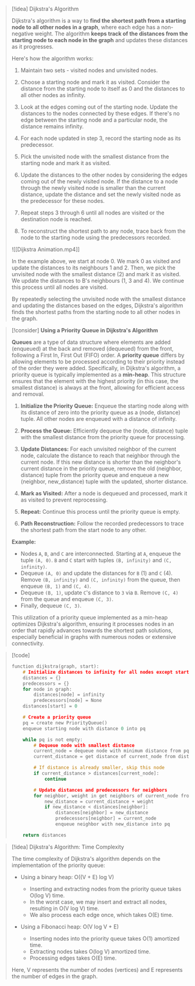 

> [!idea] Dijkstra's Algorithm
>
> Dijkstra's algorithm is a way to **find the shortest path from a starting node to all other nodes in a graph**, where each edge has a non-negative weight. The algorithm **keeps track of the distances from the starting node to each node in the graph** and updates these distances as it progresses.
>
> Here's how the algorithm works:
> 1. Maintain two sets - visited nodes and unvisited nodes.
>
> 2. Choose a starting node and mark it as visited. Consider the distance from the starting node to itself as 0 and the distances to all other nodes as infinity.
>
> 3. Look at the edges coming out of the starting node. Update the distances to the nodes connected by these edges. If there's no edge between the starting node and a particular node, the distance remains infinity.
>
> 4. For each node updated in step 3, record the starting node as its predecessor.
>
> 5. Pick the unvisited node with the smallest distance from the starting node and mark it as visited.
>
> 6. Update the distances to the other nodes by considering the edges coming out of the newly visited node. If the distance to a node through the newly visited node is smaller than the current distance, update the distance and set the newly visited node as the predecessor for these nodes.
>
> 7. Repeat steps 3 through 6 until all nodes are visited or the destination node is reached.
>
> 8. To reconstruct the shortest path to any node, trace back from the node to the starting node using the predecessors recorded.
>
> ![[Dijkstra Animation.mp4]]
>
> In the example above, we start at node 0. We mark 0 as visited and update the distances to its neighbours 1 and 2. Then, we pick the unvisited node with the smallest distance (2) and mark it as visited. We update the distances to B's neighbours (1, 3 and 4). We continue this process until all nodes are visited.
>
> By repeatedly selecting the unvisited node with the smallest distance and updating the distances based on the edges, Dijkstra's algorithm finds the shortest paths from the starting node to all other nodes in the graph.

> [!consider] **Using a Priority Queue in Dijkstra's Algorithm**
>
> **Queues** are a type of data structure where elements are added (enqueued) at the back and removed (dequeued) from the front, following a First In, First Out (FIFO) order. A **priority queue** differs by allowing elements to be processed according to their priority instead of the order they were added. Specifically, in Dijkstra's algorithm, a priority queue is typically implemented as a **min-heap**. This structure ensures that the element with the highest priority (in this case, the smallest distance) is always at the front, allowing for efficient access and removal.
>
> 1. **Initialize the Priority Queue:** Enqueue the starting node along with its distance of zero into the priority queue as a (node, distance) tuple. All other nodes are enqueued with a distance of infinity.
>
> 2. **Process the Queue:** Efficiently dequeue the (node, distance) tuple with the smallest distance from the priority queue for processing.
>
> 3. **Update Distances:** For each unvisited neighbor of the current node, calculate the distance to reach that neighbor through the current node. If this new distance is shorter than the neighbor's current distance in the priority queue, remove the old (neighbor, distance) tuple from the priority queue and enqueue a new (neighbor, new_distance) tuple with the updated, shorter distance.
>
> 4. **Mark as Visited:** After a node is dequeued and processed, mark it as visited to prevent reprocessing.
>
> 5. **Repeat:** Continue this process until the priority queue is empty.
>
> 6. **Path Reconstruction:** Follow the recorded predecessors to trace the shortest path from the start node to any other.
>
> **Example:**
> - Nodes `A`, `B`, and `C` are interconnected. Starting at `A`, enqueue the tuple `(A, 0)`. `B` and `C` start with tuples `(B, infinity)` and `(C, infinity)`.
> - Dequeue `(A, 0)` and update the distances for `B` (1) and `C` (4). Remove `(B, infinity)` and `(C, infinity)` from the queue, then enqueue `(B, 1)` and `(C, 4)`.
> - Dequeue `(B, 1)`, update `C`'s distance to `3` via `B`. Remove `(C, 4)` from the queue and enqueue `(C, 3)`.
> - Finally, dequeue `(C, 3)`.
>
> This utilization of a priority queue implemented as a min-heap optimizes Dijkstra's algorithm, ensuring it processes nodes in an order that rapidly advances towards the shortest path solutions, especially beneficial in graphs with numerous nodes or extensive connectivity.


> [!code]
> ```c
> function dijkstra(graph, start):
>     # Initialize distances to infinity for all nodes except start
>     distances = {}
>     predecessors = {}
>     for node in graph:
>         distances[node] = infinity
>         predecessors[node] = None
>     distances[start] = 0
>
>     # Create a priority queue
>     pq = create new PriorityQueue()
>     enqueue starting node with distance 0 into pq
>
>     while pq is not empty:
>         # Dequeue node with smallest distance
>         current_node = dequeue node with minimum distance from pq
>         current_distance = get distance of current_node from distances
>
>         # If distance is already smaller, skip this node
>         if current_distance > distances[current_node]:
>             continue
>
>         # Update distances and predecessors for neighbors
>         for neighbor, weight in get neighbors of current_node from graph:
>             new_distance = current_distance + weight
>             if new_distance < distances[neighbor]:
>                 distances[neighbor] = new_distance
>                 predecessors[neighbor] = current_node
>                 enqueue neighbor with new_distance into pq
>
>     return distances
> ```


> [!idea] Dijkstra's Algorithm: Time Complexity
>
> The time complexity of Dijkstra's algorithm depends on the implementation of the priority queue:
>
> - Using a binary heap: O((V + E) log V)
>   - Inserting and extracting nodes from the priority queue takes O(log V) time.
>   - In the worst case, we may insert and extract all nodes, resulting in O(V log V) time.
>   - We also process each edge once, which takes O(E) time.
>
> - Using a Fibonacci heap: O(V log V + E)
>   - Inserting nodes into the priority queue takes O(1) amortized time.
>   - Extracting nodes takes O(log V) amortized time.
>   - Processing edges takes O(E) time.
>
> Here, V represents the number of nodes (vertices) and E represents the number of edges in the graph.

